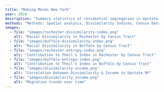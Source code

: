 ```yaml
---
title: "Making Moves New York"
year: 2024
description: "Summary statistics of residential segregation in Upstate New York and the possible impact that New York's Making Moves program would have."
methods: "Methods: Spatial analysis, Dissimilarity Indices, Census Data | R packages: tidycensus, ggplot2, kableExtra"
images:
  - file: "images/rochester-dissimilarity-index.png"
    alt: "Racial Dissimilarity in Rochester by Census Tract"
  - file: "images/buffalo-dissimilarity-index.png"
    alt: "Racial Dissimilarity in Buffalo by Census Tract"
  - file: "images/rochester-entropy-index.png"
    alt: "Contribution to Theil's Index in Rochester by Census Tract"
  - file: "images/buffalo-entropy-index.png"
    alt: "Contribution to Theil's Index in Buffalo by Census Tract"
  - file: "images/dissimilarity-income.png"
    alt: "Correlation between Dissimilarity & Income in Upstate NY"
  - file: "images/dissimilarity_income.png"
    alt: "Migration trends over time"
---
```

